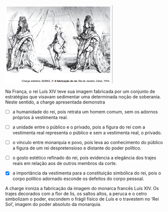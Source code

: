

![](12b21112-535f-7914-23fb-b8b0183ebab7.png)

Na França, o rei Luís XIV teve sua imagem fabricada por um conjunto de estratégias que visavam sedimentar uma determinada noção de soberania. Neste sentido, a charge apresentada demonstra



- [ ] a humanidade do rei, pois retrata um homem comum, sem os adornos próprios à vestimenta real.
- [ ] a unidade entre o público e o privado, pois a figura do rei com a vestimenta real representa o público e sem a vestimenta real, o privado.
- [ ] o vínculo entre monarquia e povo, pois leva ao conhecimento do público a figura de um rei despretensioso e distante do poder político.
- [ ] o gosto estético refinado do rei, pois evidencia a elegância dos trajes reais em relação aos de outros membros da corte.
- [x] a importância da vestimenta para a constituição simbólica do rei, pois o corpo político adornado esconde os defeitos do corpo pessoal.


A charge ironiza a fabricação da imagem do monarca francês Luís XIV. Os trajes decorados com a flor de lis, os saltos altos, a peruca e o cetro simbolizam o poder, escondem o frágil físico de Luís e o travestem no ‘Rei Sol’, imagem do poder absoluto da monarquia.
